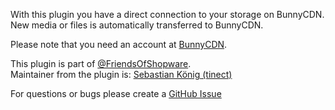 With this plugin you have a direct connection to your storage on BunnyCDN.  
New media or files is automatically transferred to BunnyCDN.

Please note that you need an account at [BunnyCDN](https://bunny.net/storage/).

This plugin is part of [@FriendsOfShopware](https://store.shopware.com/en/friends-of-shopware.html).  
Maintainer from the plugin is: [Sebastian König (tinect)](https://github.com/tinect)

For questions or bugs please create a [GitHub Issue](https://github.com/FriendsOfShopware/FroshPlatformBunnycdnMediaStorage/issues/new)
